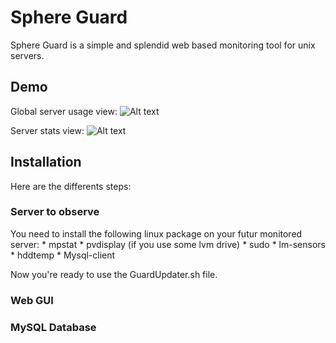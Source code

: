 # Sphere Guard

Sphere Guard is a simple and splendid web based monitoring tool for unix servers.


## Demo

Global server usage view:
![Alt text](https://lh5.googleusercontent.com/-OM3nLdYtyHI/Urbf5yqMiZI/AAAAAAAAByM/vQ0N3BAcxl8/w2234-h872-no/Capture+d%25E2%2580%2599e%25CC%2581cran+2013-12-22+a%25CC%2580+13.49.08.png "Global server usage")

Server stats view:
![Alt text](https://lh6.googleusercontent.com/-UK0ZacKukRs/Urbf56PGUqI/AAAAAAAAByI/hFNKdKU4f68/w2236-h912-no/Capture+d%25E2%2580%2599e%25CC%2581cran+2013-12-22+a%25CC%2580+13.49.17.png "Global server usage")

## Installation
Here are the differents steps:

### Server to observe
You need to install the following linux package on your futur monitored server:
	* mpstat
	* pvdisplay (if you use some lvm drive)
	* sudo
	* lm-sensors
	* hddtemp
	* Mysql-client

Now you're ready to use the GuardUpdater.sh file.


### Web GUI

### MySQL Database

